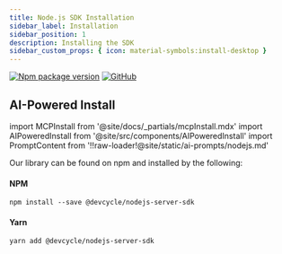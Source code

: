 ```yaml
---
title: Node.js SDK Installation
sidebar_label: Installation
sidebar_position: 1
description: Installing the SDK
sidebar_custom_props: { icon: material-symbols:install-desktop }
---
```


[![Npm package version](https://badgen.net/npm/v/@devcycle/nodejs-server-sdk)](https://www.npmjs.com/package/@devcycle/nodejs-server-sdk)
[![GitHub](https://img.shields.io/github/stars/devcyclehq/js-sdks.svg?style=social&label=Star&maxAge=2592000)](https://github.com/devcyclehq/js-sdks)

## AI-Powered Install

import MCPInstall from '@site/docs/_partials/mcpInstall.mdx'
import AIPoweredInstall from '@site/src/components/AIPoweredInstall'
import PromptContent from '!!raw-loader!@site/static/ai-prompts/nodejs.md'

<MCPInstall />

<AIPoweredInstall promptContent={PromptContent} />

Our library can be found on npm and installed by the following:

#### NPM

[//]: # 'wizard-install-start'

```
npm install --save @devcycle/nodejs-server-sdk
```

[//]: # 'wizard-install-end'

#### Yarn

```bash
yarn add @devcycle/nodejs-server-sdk
```

